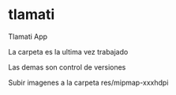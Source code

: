 # tlamati
Tlamati App

La carpeta es la ultima vez trabajado

Las demas son control de versiones

Subir imagenes a la carpeta res/mipmap-xxxhdpi
